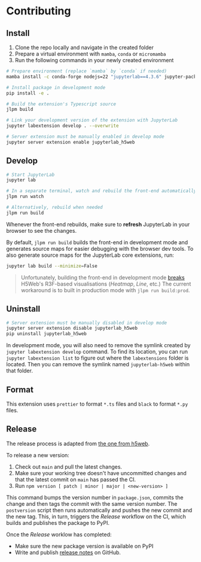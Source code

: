 # Contributing

## Install

1. Clone the repo locally and navigate in the created folder
2. Prepare a virtual environment with `mamba`, `conda` or `micromamba`
3. Run the following commands in your newly created environment

```bash
# Prepare environment (replace `mamba` by `conda` if needed)
mamba install -c conda-forge nodejs=22 "jupyterlab==4.3.6" jupyter-packaging jupyterlab-h5web

# Install package in development mode
pip install -e .

# Build the extension's Typescript source
jlpm build

# Link your development version of the extension with JupyterLab
jupyter labextension develop . --overwrite

# Server extension must be manually enabled in develop mode
jupyter server extension enable jupyterlab_h5web
```

## Develop

```bash
# Start JupyterLab
jupyter lab

# In a separate terminal, watch and rebuild the front-end automatically
jlpm run watch

# Alternatively, rebuild when needed
jlpm run build
```

Whenever the front-end rebuilds, make sure to **refresh** JupyterLab in your
browser to see the changes.

By default, `jlpm run build` builds the front-end in development mode and
generates source maps for easier debugging with the browser dev tools. To also
generate source maps for the JupyterLab core extensions, run:

```bash
jupyter lab build --minimize=False
```

> Unfortunately, building the front-end in development mode
> [breaks](https://github.com/silx-kit/jupyterlab-h5web/issues/67) H5Web's
> R3F-based visualisations (_Heatmap_, _Line_, etc.) The current workaround is
> to built in production mode with `jlpm run build:prod`.

## Uninstall

```bash
# Server extension must be manually disabled in develop mode
jupyter server extension disable jupyterlab_h5web
pip uninstall jupyterlab_h5web
```

In development mode, you will also need to remove the symlink created by
`jupyter labextension develop` command. To find its location, you can run
`jupyter labextension list` to figure out where the `labextensions` folder is
located. Then you can remove the symlink named `jupyterlab-h5web` within that
folder.

## Format

This extension uses `prettier` to format `*.ts` files and `black` to format
`*.py` files.

## Release

The release process is adapted from
[the one from h5web](https://github.com/silx-kit/h5web/blob/main/CONTRIBUTING.md#release-process).

To release a new version:

1. Check out `main` and pull the latest changes.
1. Make sure your working tree doesn't have uncommitted changes and that the
   latest commit on `main` has passed the CI.
1. Run `npm version [ patch | minor | major | <new-version> ]`

This command bumps the version number in `package.json`, commits the change and
then tags the commit with the same version number. The `postversion` script then
runs automatically and pushes the new commit and the new tag. This, in turn,
triggers the _Release_ workflow on the CI, which builds and publishes the
package to PyPI.

Once the _Release_ worklow has completed:

- Make sure the new package version is available on PyPI
- Write and publish
  [release notes](https://github.com/silx-kit/jupyterlab-h5web/releases) on
  GitHub.
